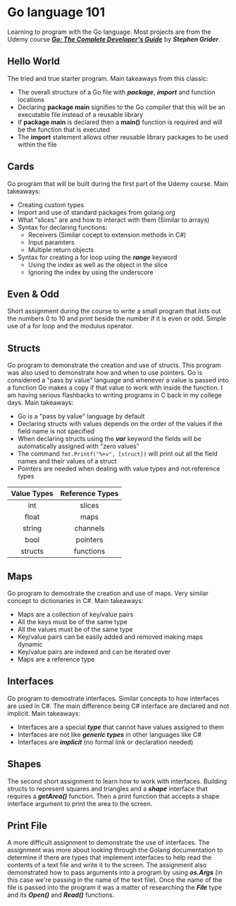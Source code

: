 # Go language 101
Learning to program with the Go language. Most projects are 
from the Udemy course [***Go: The Complete Developer's Guide***](https://www.udemy.com/share/101Xzy3@sLnIUzctBBQGBPVAGtwXSNuUSUeJvsDT7YT1srtaIuiuyQttgpAoZWFCMkoKc92I/) by ***Stephen Grider***.  
## Hello World
The tried and true starter program. Main takeaways from this classic:
- The overall structure of a Go file with ***package***, ***import*** and function locations
- Declaring **package main** signifies to the Go compiler that this will be an executable file
  instead of a reusable library
- If **package main** is declared then a **main()** function is required and will be the function
  that is executed
- The **import** statement allows other reusable library packages to be used within the file
## Cards
Go program that will be built during the first part of the Udemy course. Main takeaways:
- Creating custom types
- Import and use of standard packages from golang.org
- What "slices" are and how to interact with them (Similar to arrays)
- Syntax for declaring functions:
  - Receivers (Similar cocept to extension methods in C#)
  - Input paramters
  - Multiple return objects
- Syntax for creating a for loop using the ***range*** keyword
  - Using the index as well as the object in the slice
  - Ignoring the index by using the underscore
## Even & Odd
Short assignment during the course to write a small program that lists out the numbers 0 to 10 and print beside the number if it is even or odd. Simple use of a for loop and the modulus operator.
## Structs
Go program to demonstrate the creation and use of structs. This program was also used to demonstrate how and when to use pointers. Go is considered a "pass by value" language and whenever a value is passed into a function Go makes a copy if that value to work with inside the function. I am having serious flashbacks to writing programs in C back in my college days. Main takeaways:
- Go is a "pass by value" language by default
- Declaring structs with values depends on the order of the values if the field name is not specified
- When declaring structs using the ***var*** keyword the fields will be automatically assigned with "zero values"
- The command `fmt.Printf("%+v", [struct])` will print out all the field names and their values of a struct
- Pointers are needed when dealing with value types and not reference types

|Value Types|Reference Types|
|:---:|:---:|
|int|slices|
|float|maps|
|string|channels|
|bool|pointers|
|structs|functions|

## Maps
Go program to demostrate the creation and use of maps. Very similar concept to dictionaries in C#. Main takeaways:
- Maps are a collection of key/value pairs
- All the keys must be of the same type
- All the values must be of the same type
- Key/value pairs can be easily added and removed making maps dynamic
- Key/value pairs are indexed and can be iterated over
- Maps are a reference type

## Interfaces
Go program to demostrate interfaces. Similar concepts to how interfaces are used in C#. The main difference being C# interface are declared and not implicit. Main takeaways:
- Interfaces are a special ***type*** that cannot have values assigned to them
- Interfaces are not like ***generic types*** in other languages like C#
- Interfaces are ***implicit*** (no formal link or declaration needed)

## Shapes
The second short assignment to learn how to work with interfaces. Building structs to represent squares and triangles and a ***shape*** interface that requires a ***getArea()*** function. Then a print function that accepts a shape interface argument to print the area to the screen.

## Print File
A more difficult assignment to demonstrate the use of interfaces. The assignment was more about looking through the Golang documentation to determine if there are types that implement interfaces to help read the contents of a text file and write it to the screen. The assignment also demonstrated how to pass arguments into a program by using ***os.Args*** (in this case we're passing in the name of the text file). Once the name of the file is passed into the program it was a matter of researching the ***File*** type and its ***Open()*** and ***Read()*** functions. 